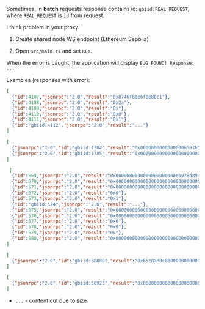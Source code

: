 Sometimes, in **batch** requests response contains id: `gbiid:REAL_REQUEST`, where `REAL_REQUEST` is `id` from request.

I think problem in your proxy.

1. Create shared node WS endpoint (Ethereum Sepolia)

2. Open `src/main.rs` and set `KEY`.

When the error is caught, the application will display `BUG FOUND! Response: ...`

Examples (responses with error):

```json
[
  {"id":4107,"jsonrpc":"2.0","result":"0x8746f8de6f0e8bc1"},
  {"id":4108,"jsonrpc":"2.0","result":"0x2a"},
  {"id":4109,"jsonrpc":"2.0","result":"0x"},
  {"id":4110,"jsonrpc":"2.0","result":"0x0"},
  {"id":4111,"jsonrpc":"2.0","result":"0x1"},
  {"id":"gbiid:4112","jsonrpc":"2.0","result":"..."}
]
```

```json
[
  {"jsonrpc":"2.0","id":"gbiid:1784","result":"0x00000000000000006597b52c0000000000000000000000000000000000000001"},
  {"jsonrpc":"2.0","id":"gbiid:1785","result":"0x000000000000000000000000000000000000000000000044a1478471cc880000"}
]
```

```json
 [
  {"id":569,"jsonrpc":"2.0","result":"0x000000000000000000000000978d8944a2a6e0e988761b31bfdf8ef873f526f4"},
  {"id":570,"jsonrpc":"2.0","result":"0x0000000000000000000000000000000000000000000000000000000000000000"},
  {"id":571,"jsonrpc":"2.0","result":"0x0000000000000000000000000000000000000000000000000000000000000000"},
  {"id":572,"jsonrpc":"2.0","result":"0x0"},
  {"id":573,"jsonrpc":"2.0","result":"0x1"},
  {"id":"gbiid:574","jsonrpc":"2.0","result":"..."},
  {"id":575,"jsonrpc":"2.0","result":"0x00000000000000000000000000000000000000000000f182d76dfe4a8f9e813f"},
  {"id":576,"jsonrpc":"2.0","result":"0x00000000000000000000000000000000000000000003f0736acec40078ee0eac"},
  {"id":577,"jsonrpc":"2.0","result":"0x0"},
  {"id":578,"jsonrpc":"2.0","result":"0x0"},
  {"id":579,"jsonrpc":"2.0","result":"0x"},
  {"id":580,"jsonrpc":"2.0","result":"0x0000000000000000000000000000000000000000000000000000000000000001"}
]
```

```json
[
  {"jsonrpc":"2.0","id":"gbiid:38880","result":"0x65c8ad9c000000000000000000000000000000000000000000000005c25225cc"}
]
```

```json
[
  {"jsonrpc":"2.0","id":"gbiid:50923","result":"0x0000000000000000000000000000000000000000000000000000000000000000"}
]
```

* `...` - content cut due to size
